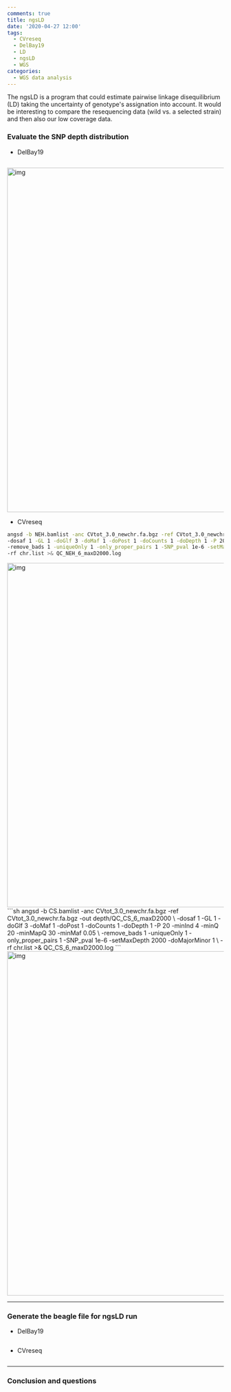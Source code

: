 ```yaml
---
comments: true
title: ngsLD
date: '2020-04-27 12:00'
tags:
  - CVreseq
  - DelBay19
  - LD
  - ngsLD
  - WGS
categories:
  - WGS data analysis
---
```


The ngsLD is a program that could estimate pairwise linkage disequilibrium (LD) taking the uncertainty of genotype's assignation into account. It would be interesting to compare the resequencing data (wild vs. a selected strain) and then also our low coverage data.

### Evaluate the SNP depth distribution

- DelBay19

```sh

```
    

<img src="https://hzz0024.github.io/images/ngsLD/QC_DelBay19_12_maxD2000.jpg" alt="img" width="800"/>

- CVreseq

```sh
angsd -b NEH.bamlist -anc CVtot_3.0_newchr.fa.bgz -ref CVtot_3.0_newchr.fa.bgz -out depth/QC_NEH_6_maxD2000 \
-dosaf 1 -GL 1 -doGlf 3 -doMaf 1 -doPost 1 -doCounts 1 -doDepth 1 -P 20 -minInd 4 -minQ 20 -minMapQ 30 -minMaf 0.05 \
-remove_bads 1 -uniqueOnly 1 -only_proper_pairs 1 -SNP_pval 1e-6 -setMaxDepth 2000 -doMajorMinor 1 \
-rf chr.list >& QC_NEH_6_maxD2000.log
```
<img src="https://hzz0024.github.io/images/ngsLD/QC_NEH_6_maxD2000.jpg" alt="img" width="800"/>
```sh
angsd -b CS.bamlist -anc CVtot_3.0_newchr.fa.bgz -ref CVtot_3.0_newchr.fa.bgz -out depth/QC_CS_6_maxD2000 \
-dosaf 1 -GL 1 -doGlf 3 -doMaf 1 -doPost 1 -doCounts 1 -doDepth 1 -P 20 -minInd 4 -minQ 20 -minMapQ 30 -minMaf 0.05 \
-remove_bads 1 -uniqueOnly 1 -only_proper_pairs 1 -SNP_pval 1e-6 -setMaxDepth 2000 -doMajorMinor 1 \
-rf chr.list >& QC_CS_6_maxD2000.log
```
<img src="https://hzz0024.github.io/images/ngsLD/QC_CS_6_maxD2000.jpg" alt="img" width="800"/>


---
### Generate the beagle file for ngsLD run

- DelBay19 
```sh

```

- CVreseq
```sh

```

---
### Conclusion and questions




